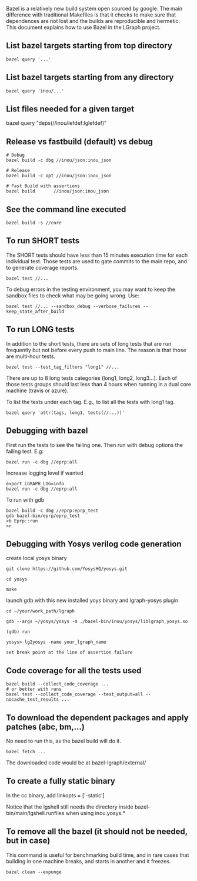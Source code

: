 
Bazel is a relatively new build system open sourced by google. The main difference
with traditional Makefiles is that it checks to make sure that dependences are not
lost and the builds are reproducible and hermetic. This document explains how
to use Bazel in the LGraph project.

## List bazel targets starting from top directory

    bazel query '...'

## List bazel targets starting from any directory

    bazel query 'inou/...'

## List files needed for a given target

   bazel query "deps(//inou/lefdef:lglefdef)"

## Release vs fastbuild (default) vs debug

    # Debug
    bazel build -c dbg //inou/json:inou_json

    # Release
    bazel build -c opt //inou/json:inou_json

    # Fast Build with assertions
    bazel build       //inou/json:inou_json

## See the command line executed

    bazel build -s //core

## To run SHORT tests

The SHORT tests should have less than 15 minutes execution time for each
individual test. Those tests are used to gate commits to the main repo,
and to generate coverage reports.

    bazel test //...

To debug errors in the testing environment, you may want to keep the sandbox
files to check what may be going wrong. Use:

    bazel test //... --sandbox_debug --verbose_failures --keep_state_after_build

## To run LONG tests

In addition to the short tests, there are sets of long tests that are run frequently
but not before every push to main line. The reason is that those are multi-hour
tests.

    bazel test --test_tag_filters "long1" //...

There are up to 8 long tests categories (long1, long2, long3...). Each of those
tests groups should last less than 4 hours when running in a dual core machine
(travis or azure).

To list the tests under each tag. E.g., to list all the tests with long1 tag.

    bazel query 'attr(tags, long1, tests(//...))'

## Debugging with bazel

First run the tests to see the failing one. Then run with debug options
the failing test. E.g:

    bazel run -c dbg //eprp:all

Increase logging level if wanted

    export LGRAPH_LOG=info
    bazel run -c dbg //eprp:all

To run with gdb

    bazel build -c dbg //eprp:eprp_test
    gdb bazel-bin/eprp/eprp_test
    >b Eprp::run
    >r

## Debugging with Yosys verilog code generation

create local yosys binary 
    
    git clone https://github.com/YosysHQ/yosys.git

    cd yosys

    make 

launch gdb with this new installed yoys binary and lgraph-yosys plugin

    cd ~/your/work_path/lgraph
    
    gdb --args ~/yosys/yosys -m ./bazel-bin/inou/yosys/liblgraph_yosys.so

    (gdb) run

    yosys> lg2yosys -name your_lgraph_name

    set break point at the line of assertion failure 

## Code coverage for all the tests used

    bazel build --collect_code_coverage ...
    # or better with runs
    bazel test --collect_code_coverage --test_output=all --nocache_test_results ...

## To download the dependent packages and apply patches (abc, bm,...)

No need to run this, as the bazel build will do it.

    bazel fetch ...

The downloaded code would be at bazel-lgraph/external/

## To create a fully static binary

In the cc binary, add linkopts = ['-static']

Notice that the lgshell still needs the directory inside
bazel-bin/main/lgshell.runfiles when using inou.yosys.\*

## To remove all the bazel (it should not be needed, but in case)

This command is useful for benchmarking build time, and in rare cases that
building in one machine breaks, and starts in another and it freezes.

    bazel clean --expunge

